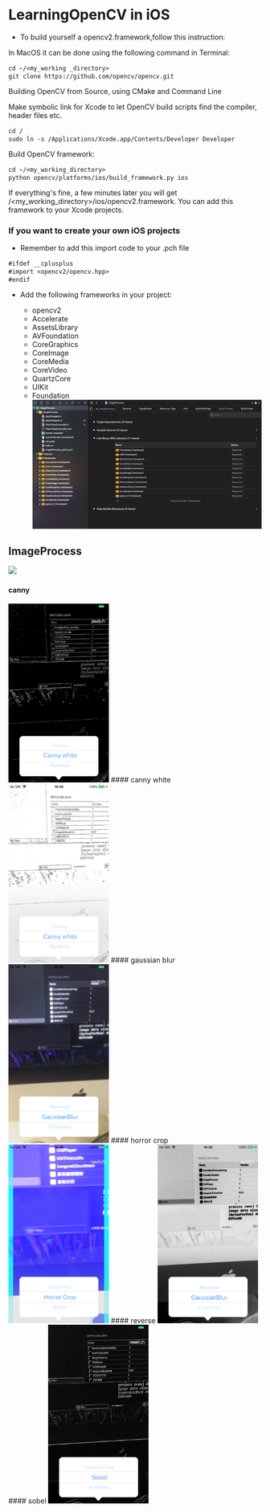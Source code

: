 # LearningOpenCV in iOS

* To build yourself a opencv2.framework,follow this instruction:

In MacOS it can be done using the following command in Terminal:

```
cd ~/<my_working _directory>
git clone https://github.com/opencv/opencv.git
```
Building OpenCV from Source, using CMake and Command Line

Make symbolic link for Xcode to let OpenCV build scripts find the compiler, header files etc.
```
cd /
sudo ln -s /Applications/Xcode.app/Contents/Developer Developer
```

Build OpenCV framework:
```
cd ~/<my_working_directory>
python opencv/platforms/ios/build_framework.py ios
```
If everything's fine, a few minutes later you will get /<my_working_directory>/ios/opencv2.framework. You can add this framework to your Xcode projects.


### If you want to create your own iOS projects
* Remember to add this import code to your .pch file
```
#ifdef __cplusplus
#import <opencv2/opencv.hpp>
#endif
```

* Add the following frameworks in your project:

  * opencv2
  * Accelerate
  * AssetsLibrary
  * AVFoundation
  * CoreGraphics
  * CoreImage
  * CoreMedia
  * CoreVideo
  * QuartzCore
  * UIKit
  * Foundation
![](./images/screen_shoot.png)

## ImageProcess
![](./images/recoder.gif)
#### canny
<img style="width:200px;" src="./images/canny.png">
#### canny white
<img style="width:200px;" src="./images/canny_white.png">
#### gaussian blur
<img style="width:200px;" src="./images/gaussian_blur.png">
#### horror crop
<img style="width:200px;" src="./images/horror_crop.png">
#### reverse
<img style="width:200px;" src="./images/reverse.png">
#### sobel
<img style="width:200px;" src="./images/sobel.png">
